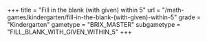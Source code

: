 +++
title = "Fill in the blank (with given) within 5"
url = "/math-games/kindergarten/fill-in-the-blank-(with-given)-within-5"
grade = "Kindergarten"
gametype = "BRIX_MASTER"
subgametype = "FILL_BLANK_WITH_GIVEN_WITHIN_5"
+++